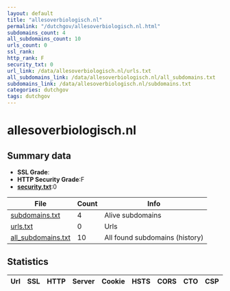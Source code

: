 ```yaml
---
layout: default
title: "allesoverbiologisch.nl"
permalink: "/dutchgov/allesoverbiologisch.nl.html"
subdomains_count: 4
all_subdomains_count: 10
urls_count: 0
ssl_rank: 
http_rank: F
security_txt: 0
url_link: /data/allesoverbiologisch.nl/urls.txt
all_subdomains_link: /data/allesoverbiologisch.nl/all_subdomains.txt
subdomains_link: /data/allesoverbiologisch.nl/subdomains.txt
categories: dutchgov
tags: dutchgov
---
```



# allesoverbiologisch.nl
## Summary data


 - **SSL Grade**:
 - **HTTP Security Grade**:F
 - **[security.txt](https://www.digitaleoverheid.nl/nieuws/standaard-security-txt-nu-verplicht-voor-overheid/)**:0


| File       | Count | Info |
|------------|-------|------|
|[subdomains.txt](/DutchGovScope/data/allesoverbiologisch.nl/subdomains.txt)|4|Alive subdomains|
|[urls.txt](/DutchGovScope/data/allesoverbiologisch.nl/urls.txt)|0|Urls|
|[all_subdomains.txt](/DutchGovScope/data/allesoverbiologisch.nl/all_subdomains.txt)|10|All found subdomains (history)|


## Statistics


| Url | SSL | HTTP | Server | Cookie | HSTS | CORS | CTO | CSP | XFO | XXP | RP |FP| Tech |Title |
|--------|-------|-------|------|------|------|------|------|------|------|------|------|------|------|------|

